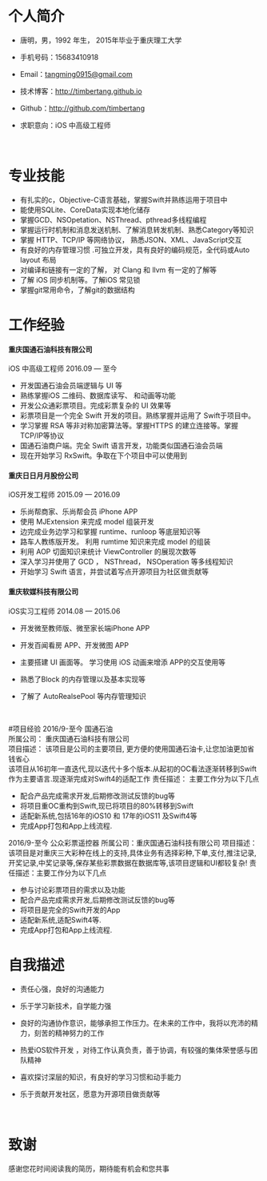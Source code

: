 # 个人简介

- 唐明，男，1992 年生， 2015年毕业于重庆理工大学 

- 手机号码：15683410918

- Email：tangming0915@gmail.com  

- 技术博客：http://timbertang.github.io

- Github：http://github.com/timbertang

- 求职意向：iOS 中高级工程师

  ​

# 专业技能

- 有扎实的c，Objective-C语言基础，掌握Swift并熟练运用于项目中
- 能使用SQLite、CoreData实现本地化储存
- 掌握GCD、NSOpetation、NSThread、pthread多线程编程
- 掌握运行时机制和消息发送机制、了解消息转发机制、熟悉Category等知识  
- 掌握 HTTP、TCP/IP 等网络协议， 熟悉JSON、XML、JavaScript交互
- 有良好的内存管理习惯 .可独立开发，具有良好的编码规范，全代码或Auto layout 布局
- 对编译和链接有一定的了解， 对 Clang 和 llvm 有一定的了解等
- 了解 iOS 同步机制等。了解iOS 常见锁
- 掌握git常用命令，了解git的数据结构



# 工作经验

#### 重庆国通石油科技有限公司
iOS 中高级工程师
2016.09 — 至今  

- 开发国通石油会员端逻辑与 UI 等
- 熟练掌握iOS 二维码、数据库读写、 和动画等功能  
- 开发公众通彩票项目。完成彩票复杂的 UI 效果等
- 彩票项目是一个完全 Swift 开发的项目。熟练掌握并运用了 Swift于项目中。  
- 学习掌握 RSA 等非对称加密算法等。掌握HTTPS 的建立连接等。掌握TCP/IP等协议
- 国通石油商户端。完全 Swift 语言开发，功能类似国通石油会员端  
- 现在开始学习 RxSwift。争取在下个项目中可以使用到

#### 重庆日日月月股份公司
iOS开发工程师
2015.09 — 2016.09

- 乐尚帮商家、乐尚帮会员 iPhone APP
- 使用 MJExtension 来完成 model 组装开发
- 边完成业务边学习和掌握 runtime、runloop 等底层知识等 
- 路车人教练版开发。 利用 rumtime 知识来完成 model 的组装
- 利用 AOP 切面知识来统计 ViewController 的展现次数等
- 深入学习并使用了 GCD ， NSThread， NSOperation 等多线程知识  
- 开始学习 Swift 语言，并尝试着写点开源项目为社区做贡献等


#### 重庆软媒科技有限公司
iOS实习工程师
2014.08 — 2015.06  

- 开发微至教师版、微至家长端iPhone APP  

- 开发百闻看房 APP、开发微图 APP  

- 主要搭建 UI 画面等。 学习使用 iOS 动画来增添 APP的交互使用等 

- 熟悉了Block 的内存管理以及基本实现等

- 了解了 AutoRealsePool 等内存管理知识

  ​



#项目经验
2016/9-至今	国通石油  
所属公司：	重庆国通石油科技有限公司  
项目描述：	该项目是公司的主要项目, 更方便的使用国通石油卡,让您加油更加省钱省心  
该项目从16初年一直迭代,现以迭代十多个版本.从起初的OC看法逐渐转移到Swift作为主要语言.现逐渐完成对Swift4的适配工作
责任描述：	主要工作分为以下几点  
- 配合产品完成需求开发,后期修改测试反馈的bug等
- 将项目重OC重构到Swift,现已将项目的80%转移到Swift
- 适配新系统,包括16年的iOS10 和 17年的iOS11 及Swift4等
- 完成App打包和App上线流程.    

2016/9-至今  公众彩票遥控器
所属公司：重庆国通石油科技有限公司
项目描述：该项目是对重庆三大彩种在线上的支持,具体业务有选择彩种,下单,支付,推注记录,开奖记录,中奖记录等,保存某些彩票数据在数据库等,该项目逻辑和UI都较复杂!
责任描述：主要工作分为以下几点

- 参与讨论彩票项目的需求以及功能
- 配合产品完成需求开发,后期修改测试反馈的bug等 
- 将项目是完全的Swift开发的App
- 适配新系统,适配Swift4等.
- 完成App打包和App上线流程.

# 自我描述

- 责任心强，良好的沟通能力

- 乐于学习新技术，自学能力强 

- 良好的沟通协作意识，能够承担工作压力。在未来的工作中，我将以充沛的精力，刻苦的精神努力的工作

- 热爱iOS软件开发 ，对待工作认真负责，善于协调，有较强的集体荣誉感与团队精神

- 喜欢探讨深层的知识，有良好的学习习惯和动手能力

- 乐于贡献开发社区，愿意为开源项目做贡献等

  ​

# 致谢
感谢您花时间阅读我的简历，期待能有机会和您共事
